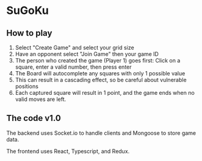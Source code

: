# SuGoKu

## How to play
  1. Select "Create Game" and select your grid size
  2. Have an opponent select "Join Game" then your game ID
  3. The person who created the game (Player 1) goes first: Click on a square, enter a valid number, then press enter
  4. The Board will autocomplete any squares with only 1 possible value
  5. This can result in a cascading effect, so be careful about vulnerable positions
  6. Each captured square will result in 1 point, and the game ends when no valid moves are left.

## The code v1.0
  The backend uses Socket.io to handle clients and Mongoose to store game data.

  The frontend uses React, Typescript, and Redux.